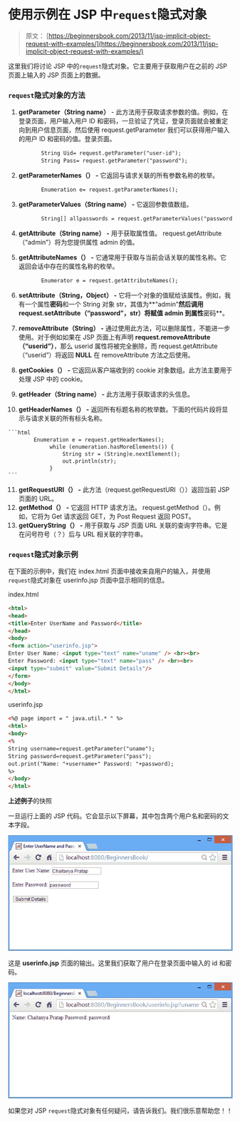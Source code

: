 # 使用示例在 JSP 中`request`隐式对象

> 原文： [https://beginnersbook.com/2013/11/jsp-implicit-object-request-with-examples/](https://beginnersbook.com/2013/11/jsp-implicit-object-request-with-examples/)

这里我们将讨论 JSP 中的`request`隐式对象。它主要用于获取用户在之前的 JSP 页面上输入的 JSP 页面上的数据。

### `request`隐式对象的方法

1.  **getParameter（String name）** - 此方法用于获取请求参数的值。例如，在登录页面，用户输入用户 ID 和密码，一旦验证了凭证，登录页面就会被重定向到用户信息页面，然后使用 request.getParameter 我们可以获得用户输入的用户 ID 和密码的值。登录页面。

    ```html
           String Uid= request.getParameter("user-id");
           String Pass= request.getParameter("password");
    ```

2.  **getParameterNames（） -** 它返回与请求关联的所有参数名称的枚举。

    ```html
           Enumeration e= request.getParameterNames();
    ```

3.  **getParameterValues（String name） -** 它返回参数值数组。

    ```html
           String[] allpasswords = request.getParameterValues("password");
    ```

4.  **getAttribute（String name） -** 用于获取属性值。 request.getAttribute（“admin”）将为您提供属性 admin 的值。
5.  **getAttributeNames（） -** 它通常用于获取与当前会话关联的属性名称。它返回会话中存在的属性名称的枚举。

    ```html
           Enumerator e = request.getAttributeNames();
    ```

6.  **setAttribute（String，Object） -** 它将一个对象的值赋给该属性。例如，我有一个属性**密码**和一个 String 对象 str，其值为**“admin”**然后调用 request.setAttribute（“password”，str）将赋值 **admin** 到属性**密码**。
7.  **removeAttribute（String） -** 通过使用此方法，可以删除属性，不能进一步使用。对于例如如果在 JSP 页面上有声明 **request.removeAttribute（“userid”）**，那么 userid 属性将被完全删除，而 request.getAttribute（“userid”）将返回 **NULL** 在 removeAttribute 方法之后使用。
8.  **getCookies（） -** 它返回从客户端收到的 cookie 对象数组。此方法主要用于处理 JSP 中的 cookie。
9.  **getHeader（String name） -** 此方法用于获取请求的头信息。
10.  **getHeaderNames（） -** 返回所有标题名称的枚举数。下面的代码片段将显示与请求关联的所有标头名称。

    ```html
            Enumeration e = request.getHeaderNames();
                 while (enumeration.hasMoreElements()) {
                     String str = (String)e.nextElement();
                     out.println(str);
                 }
    ```

11.  **getRequestURI（） -** 此方法（request.getRequestURI（））返回当前 JSP 页面的 URL。
12.  **getMethod（） -** 它返回 HTTP 请求方法。 request.getMethod（）。例如，它将为 Get 请求返回 GET，为 Post Request 返回 POST。
13.  **getQueryString（） -** 用于获取与 JSP 页面 URL 关联的查询字符串。它是在问号符号（？）后与 URL 相关联的字符串。

### `request`隐式对象示例

在下面的示例中，我们在 index.html 页面中接收来自用户的输入，并使用`request`隐式对象在 userinfo.jsp 页面中显示相同的信息。

index.html

```html
<html>
<head>
<title>Enter UserName and Password</title>
</head>
<body>
<form action="userinfo.jsp"> 
Enter User Name: <input type="text" name="uname" /> <br><br>
Enter Password: <input type="text" name="pass" /> <br><br>
<input type="submit" value="Submit Details"/> 
</form>
</body>
</html>
```

userinfo.jsp

```html
<%@ page import = " java.util.* " %>
<html> 
<body> 
<% 
String username=request.getParameter("uname"); 
String password=request.getParameter("pass"); 
out.print("Name: "+username+" Password: "+password);
%> 
</body> 
</html>
```

**上述例子**的快照

一旦运行上面的 JSP 代码。它会显示以下屏幕，其中包含两个用户名和密码的文本字段。

![LoginPage](img/291c80e2f77ee54e6fff9a1525f2e6ae.jpg)

这是 **userinfo.jsp** 页面的输出。这里我们获取了用户在登录页面中输入的 id 和密码。

![UserInfoPage](img/a5e9c89b44125c74a1671d7e738c0f16.jpg)

如果您对 JSP `request`隐式对象有任何疑问，请告诉我们。我们很乐意帮助您！！